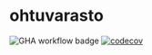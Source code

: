 # ohtuvarasto

![GHA workflow badge](https://github.com/Jpentik/ohtuvarasto/workflows/CI/badge.svg)
[![codecov](https://codecov.io/github/Jpentik/ohtuvarasto/graph/badge.svg?token=VW8QQJ4EHX)](https://codecov.io/github/Jpentik/ohtuvarasto)
